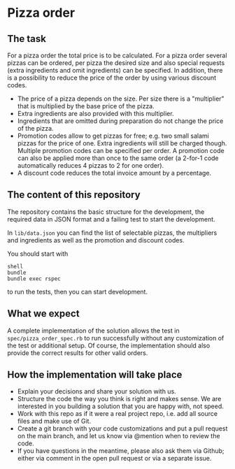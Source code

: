 # Pizza order

## The task

For a pizza order the total price is to be calculated. For a pizza order several pizzas can be ordered, per pizza the desired size and also special requests (extra ingredients and omit ingredients) can be specified. In addition, there is a possibility to reduce the price of the order by using various discount codes.

* The price of a pizza depends on the size. Per size there is a "multiplier" that is multiplied by the base price of the pizza.
* Extra ingredients are also provided with this multiplier.
* Ingredients that are omitted during preparation do not change the price of the pizza.
* Promotion codes allow to get pizzas for free; e.g. two small salami pizzas for the price of one. Extra ingredients will still be charged though. Multiple promotion codes can be specified per order. A promotion code can also be applied more than once to the same order (a 2-for-1 code automatically reduces 4 pizzas to 2 for one order).
* A discount code reduces the total invoice amount by a percentage.

## The content of this repository

The repository contains the basic structure for the development, the required data in JSON format and a failing test to start the development.

In `lib/data.json` you can find the list of selectable pizzas, the multipliers and ingredients as well as the promotion and discount codes.

You should start with

```
shell
bundle
bundle exec rspec
```

to run the tests, then you can start development.

## What we expect

A complete implementation of the solution allows the test in `spec/pizza_order_spec.rb` to run successfully without any customization of the test or additional setup. Of course, the implementation should also provide the correct results for other valid orders.

## How the implementation will take place

* Explain your decisions and share your solution with us.
* Structure the code the way you think is right and makes sense. We are interested in you building a solution that you are happy with, not speed.
* Work with this repo as if it were a real project repo, i.e. add all source files and make use of Git.
* Create a git branch with your code customizations and put a pull request on the main branch, and let us know via @mention when to review the code.
* If you have questions in the meantime, please also ask them via Github; either via comment in the open pull request or via a separate issue.
